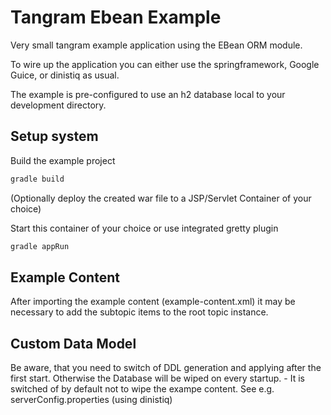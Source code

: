 Tangram Ebean Example
=====================

Very small tangram example application using the EBean ORM module.

To wire up the application you can either use the springframework, Google Guice, or dinistiq as usual.

The example is pre-configured to use an h2 database local to your development directory.


Setup system
------------

Build the example project

```bash
gradle build
```

(Optionally deploy the created war file to a JSP/Servlet Container of your choice)

Start this container of your choice or use integrated gretty plugin

```bash
gradle appRun
```

Example Content
---------------

After importing the example content (example-content.xml) it may be necessary to add 
the subtopic items to the root topic instance.

Custom Data Model
-----------------

Be aware, that you need to switch of DDL generation and applying after the first start.
Otherwise the Database will be wiped on every startup. - It is switched of by default 
not to wipe the exampe content. See e.g. serverConfig.properties (using dinistiq)

